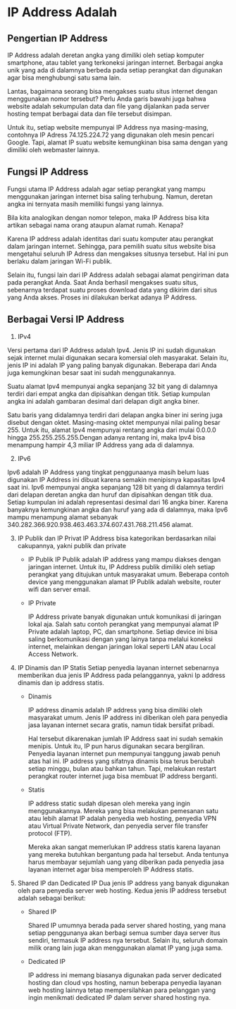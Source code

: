 # IP Address Adalah

## Pengertian IP Address
IP Address adalah deretan angka yang dimiliki oleh setiap komputer smartphone, atau tablet yang terkoneksi jaringan internet.
Berbagai angka unik yang ada di dalamnya berbeda pada setiap perangkat dan digunakan agar bisa menghubungi satu sama lain.

Lantas, bagaimana seorang bisa mengakses suatu situs internet dengan menggunakan nomor tersebut? Perlu Anda garis bawahi juga bahwa website adalah sekumpulan data dan file yang dijalankan pada server hosting tempat berbagai data dan file tersebut disimpan.

Untuk itu, setiap website mempunyai IP Address nya masing-masing, contohnya IP Adress 74.125.224.72 yang digunakan oleh mesin pencari Google. Tapi, alamat IP suatu website kemungkinan bisa sama dengan yang dimiliki oleh webmaster lainnya.

## Fungsi IP Address
Fungsi utama IP Address adalah agar setiap perangkat yang mampu menggunakan jaringan internet bisa saling terhubung. Namun, deretan angka ini ternyata masih memiliki fungsi yang lainnya.

Bila kita analogikan dengan nomor telepon, maka IP Address bisa kita artikan sebagai nama orang ataupun alamat rumah. Kenapa?

Karena IP address adalah identitas dari suatu komputer atau perangkat dalam jaringan internet. Sehingga, para pemilih suatu situs website bisa mengetahui seluruh IP Adress dan mengakses situsnya tersebut. Hal ini pun berlaku dalam jaringan Wi-Fi publik.

Selain itu, fungsi lain dari IP Address adalah sebagai alamat pengiriman data pada perangkat Anda. Saat Anda berhasil mengakses suatu situs, sebenarnya terdapat suatu proses download data yang dikirim dari situs yang Anda akses. Proses ini dilakukan berkat adanya IP Address.

## Berbagai Versi IP Address
1. IPv4
   
Versi pertama dari IP Address adalah Ipv4. Jenis IP ini sudah digunakan sejak internet mulai digunakan secara komersial oleh masyarakat. Selain itu, jenis IP ini adalah IP yang paling banyak digunakan. Beberapa dari Anda juga kemungkinan besar saat ini sudah menggunakannya.

Suatu alamat Ipv4 mempunyai angka sepanjang 32 bit yang di dalamnya terdiri dari empat angka dan dipisahkan dengan titik. Setiap kumpulan angka ini adalah gambaran desimal dari delapan digit angka biner.

Satu baris yang didalamnya terdiri dari delapan angka biner ini sering juga disebut dengan oktet. Masing-masing oktet mempunyai nilai paling besar 255. Untuk itu, alamat Ipv4 mempunyai rentang angka dari mulai 0.0.0.0 hingga 255.255.255.255.Dengan adanya rentang ini, maka Ipv4 bisa menampung hampir 4,3 miliar IP Address yang ada di dalamnya.

2. IPv6

Ipv6 adalah IP Address yang tingkat penggunaanya masih belum luas digunakan IP Address ini dibuat karena semakin menipisnya kapasitas Ipv4 saat ini. Ipv6 mempunyai angka sepanjang 128 bit yang di dalamnya terdiri dari delapan deretan angka dan huruf dan dipisahkan dengan titik dua. Setiap kumpulan ini adalah representasi desimal dari 16 angka biner. Karena banyaknya kemungkinan angka dan huruf yang ada di dalamnya, maka Ipv6 mampu menampung alamat sebanyak 340.282.366.920.938.463.463.374.607.431.768.211.456 alamat.

3. IP Publik dan IP Privat
IP Address bisa kategorikan berdasarkan nilai cakupannya, yakni publik dan private
    - IP Publik
        IP Publik adalah IP address yang mampu diakses dengan jaringan internet. Untuk itu, IP Address publik dimiliki oleh setiap perangkat yang ditujukan untuk masyarakat umum. Beberapa contoh device yang menggunakan alamat IP Publik adalah website, router wifi dan server email.
    - IP Private

        IP Address private banyak digunakan untuk komunikasi di jaringan lokal aja. Salah satu contoh perangkat yang mempunyai alamat IP Private adalah laptop, PC, dan smartphone. Setiap device ini bisa saling berkomunikasi dengan yang lainya tanpa melalui koneksi internet, melainkan dengan jaringan lokal seperti LAN atau Local Access Network.

4. IP Dinamis dan IP Statis
Setiap penyedia layanan internet sebenarnya memberikan dua jenis IP Address pada pelanggannya, yakni Ip address dinamis dan ip address statis.
    - Dinamis
  
        IP address dinamis adalah IP address yang bisa dimiliki oleh masyarakat umum. Jenis IP address ini diberikan oleh para penyedia jasa layanan internet secara gratis, namun tidak bersifat pribadi.

        Hal tersebut dikarenakan jumlah IP Address saat ini sudah semakin menipis. Untuk itu, IP pun harus digunakan secara bergiliran. Penyedia layanan internet pun mempunyai tanggung jawab penuh atas hal ini. IP address yang sifatnya dinamis bisa terus berubah setiap minggu, bulan atau bahkan tahun. Tapi, melakukan restart perangkat router internet juga bisa membuat IP address berganti.

    - Statis
  
        IP address static sudah dipesan oleh mereka yang ingin menggunakannya. Mereka yang bisa melakukan pemesanan satu atau lebih alamat IP adalah penyedia web hosting, penyedia VPN atau Virtual Private Network, dan penyedia server file transfer protocol (FTP).

        Mereka akan sangat memerlukan IP address statis karena layanan yang mereka butuhkan bergantung pada hal tersebut. Anda tentunya harus membayar sejumlah uang yang diberikan pada penyedia jasa layanan internet agar bisa memperoleh IP Address statis.
5. Shared IP dan Dedicated IP
Dua jenis IP address yang banyak digunakan oleh para penyedia server web hosting. Kedua jenis IP address tersebut adalah sebagai berikut:

    - Shared IP
        
        Shared IP umumnya berada pada server shared hosting, yang mana setiap penggunanya akan berbagi semua sumber daya server itus sendiri, termasuk IP address nya tersebut. Selain itu, seluruh domain milik orang lain juga akan menggunakan alamat IP yang juga sama.

    - Dedicated IP
        
        IP address ini memang biasanya digunakan pada server dedicated hosting dan cloud vps hosting, namun beberapa penyedia layanan web hosting lainnya tetap mempersilahkan para pelanggan yang ingin menikmati dedicated IP dalam server shared hosting nya.